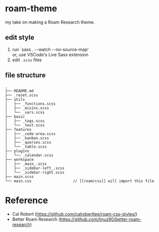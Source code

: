 # roam-theme

my take on making a Roam Research theme.

## edit style

1. run `sass . --watch --no-source-map'
   <br> or, use VSCode's Live Sass extension
2. edit `.scss` files

## file structure
```
.
├── README.md
├── _reset.scss
├── utils
│   ├── _functions.scss
│   ├── _mixins.scss
│   └── _vars.scss
├── basic
│   ├── _tags.scss
│   └── _text.scss
├── features
│   ├── _code-area.scss
│   ├── _kanban.scss
│   ├── _queries.scss
│   └── _table.scss
├── plugins
│   └── _calendar.scss
├── workspace
│   ├── _main_.scss
│   ├── _sidebar-left_.scss
│   └── _sidebar-right.scss
├── main.scss
└── main.css                   // [[roam/css]] will import this file
```
# Reference

- Cal Robert (https://github.com/calrobertlee/roam-css-styles/)
- Better Roam Research (https://github.com/linuz90/better-roam-research)